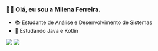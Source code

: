 
### 👋🏻 Olá, eu sou a Milena Ferreira.

- 📚 Estudante de Análise e Desenvolvimento de Sistemas 
- 🚀 Estudando Java e Kotlin





<div> 
   <a href = "mailto:mii.ferreira1@gmail.com"><img src="https://img.shields.io/badge/-Gmail-%23333?style=for-the-badge&logo=gmail&logoColor=white" target="_blank"></a>
  <a href="https://www.linkedin.com/in/milena-aguiar-6339b6147/" target="_blank"><img src="https://img.shields.io/badge/-LinkedIn-%230077B5?style=for-the-badge&logo=linkedin&logoColor=white" target="_blank"></a> 
 
 
</div>
